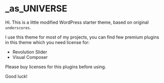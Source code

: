 
_as_UNIVERSE
===

Hi. This is a little modified WordPress starter theme, based on original `underscores`.

I use this theme for most of my projects, you can find few premium plugins in this theme which you need license for:

* Revolution Slider
* Visual Composer

Please buy licenses for this plugins before using.

Good luck!
